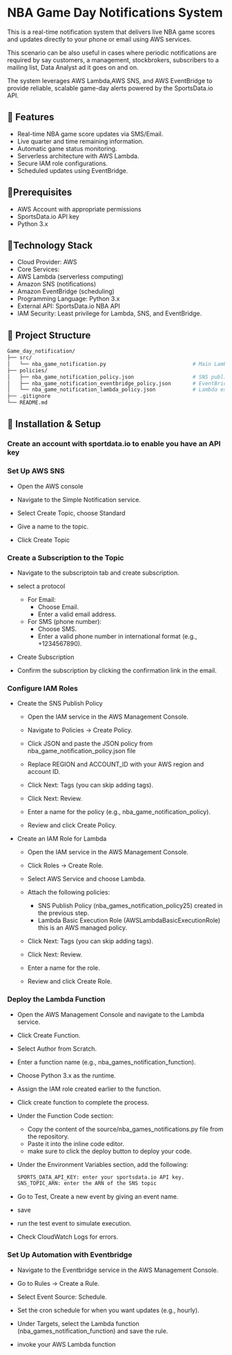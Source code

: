 # NBA Game Day Notifications System

This is a real-time notification system that delivers live NBA game scores and updates directly to your phone or email using AWS services.

This scenario can be also useful in cases where periodic notifications are required by say customers, a management, stockbrokers, subscribers to a mailing list, Data Analyst ad it goes on and on.

The system leverages AWS Lambda,AWS SNS, and AWS EventBridge to provide reliable, scalable game-day alerts powered by the SportsData.io API.

## 🏀 Features

* Real-time NBA game score updates via SMS/Email.
* Live quarter and time remaining information.
* Automatic game status monitoring.
* Serverless architecture with AWS Lambda.
* Secure IAM role configurations.
* Scheduled updates using EventBridge.

## 🏀Prerequisites

* AWS Account with appropriate permissions
* SportsData.io API key
* Python 3.x

## 🏀Technology Stack

* Cloud Provider: AWS
* Core Services:
* AWS Lambda (serverless computing)
* Amazon SNS (notifications)
* Amazon EventBridge (scheduling)
* Programming Language: Python 3.x
* External API: SportsData.io NBA API
* IAM Security: Least privilege for Lambda, SNS, and EventBridge.

## 🏀 Project Structure

```bash
Game_day_notification/
├── src/
│   └── nba_game_notification.py                            # Main Lambda function
├── policies/
│   ├── nba_game_notification_policy.json                   # SNS publishing permissions
│   ├── nba_game_notification_eventbridge_policy.json       # EventBridge permissions
│   └── nba_game_notification_lambda_policy.json            # Lambda execution permissions
├── .gitignore
└── README.md
```

## 🏀 Installation & Setup

### Create an account with sportdata.io to enable you have an API key

### Set Up AWS SNS

* Open the AWS console
* Navigate to the Simple Notification service.
  
* Select Create Topic, choose Standard
  
* Give a name to the topic.
* Click Create Topic

### Create a Subscription to the Topic

* Navigate to the subscriptoin tab and create subscription.

* select a protocol
  * For Email:
    * Choose Email.
    * Enter a valid email address.
  * For SMS (phone number):
    * Choose SMS.
    * Enter a valid phone number in international format (e.g., +1234567890).
* Create Subscription
* Confirm the subscription by clicking the confirmation link in the email.

### Configure IAM Roles

* Create the SNS Publish Policy

  * Open the IAM service in the AWS Management Console.
  * Navigate to Policies → Create Policy.
  * Click JSON and paste the JSON policy from nba_game_notification_policy.json file
  * Replace REGION and ACCOUNT_ID with your AWS region and account ID.
  
  * Click Next: Tags (you can skip adding tags).
  * Click Next: Review.
  * Enter a name for the policy (e.g., nba_game_notification_policy).
  
  * Review and click Create Policy.

* Create an IAM Role for Lambda
  * Open the IAM service in the AWS Management Console.
  * Click Roles → Create Role.
  * Select AWS Service and choose Lambda.
  * Attach the following policies:
    * SNS Publish Policy (nba_games_notification_policy25) created in the previous step.
    * Lambda Basic Execution Role (AWSLambdaBasicExecutionRole) this is an AWS managed policy.
  * Click Next: Tags (you can skip adding tags).
  * Click Next: Review.
  * Enter a name for the role.
  
  * Review and click Create Role.

### Deploy the Lambda Function

* Open the AWS Management Console and navigate to the Lambda service.
* Click Create Function.
* Select Author from Scratch.
* Enter a function name (e.g., nba_games_notification_function).
* Choose Python 3.x as the runtime.
* Assign the IAM role created earlier to the function.
* Click create function to complete the process.
* Under the Function Code section:
  * Copy the content of the source/nba_games_notifications.py file from the repository.
  * Paste it into the inline code editor.
  * make sure to click the deploy button to deploy your code.
* Under the Environment Variables section, add the following:

  ```bash
  SPORTS_DATA_API_KEY: enter your sportsdata.io API key.
  SNS_TOPIC_ARN: enter the ARN of the SNS topic 
  ```

* Go to Test, Create a new event by giving an event name.
* save
* run the test event to simulate execution.
* Check CloudWatch Logs for errors.

### Set Up Automation with Eventbridge

* Navigate to the Eventbridge service in the AWS Management Console.

* Go to Rules → Create a Rule.
* Select Event Source: Schedule.
* Set the cron schedule for when you want updates (e.g., hourly).
* Under Targets, select the Lambda function (nba_games_notification_function) and save the rule.
* invoke your AWS Lambda function
